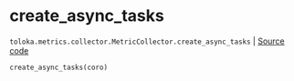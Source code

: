 # create_async_tasks
`toloka.metrics.collector.MetricCollector.create_async_tasks` | [Source code](https://github.com/Toloka/toloka-kit/blob/v1.2.2/src/metrics/collector.py#L66)

```python
create_async_tasks(coro)
```

